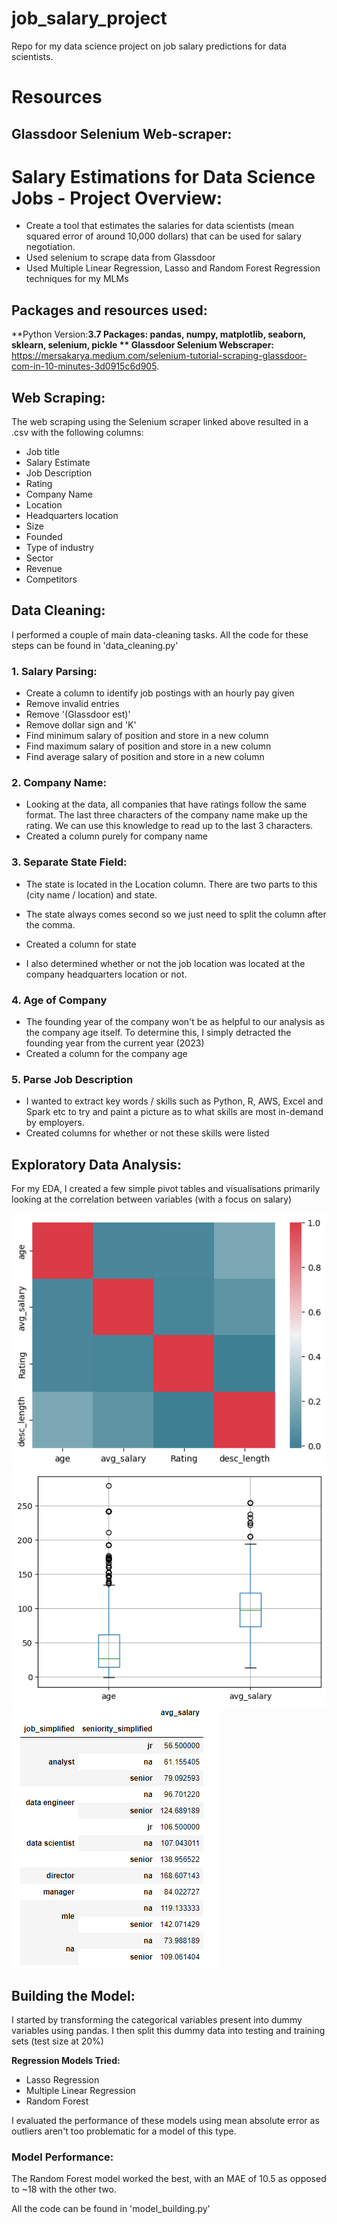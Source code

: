 # job_salary_project
Repo for my data science project on job salary predictions for data scientists. 

# Resources
## Glassdoor Selenium Web-scraper:



# Salary Estimations for Data Science Jobs - Project Overview:

- Create a tool that estimates the salaries for data scientists (mean squared error of around 10,000 dollars) that can be used for salary negotiation.
- Used selenium to scrape data from Glassdoor
- Used Multiple Linear Regression, Lasso and Random Forest Regression techniques for my MLMs

## Packages and resources used:
**Python Version:**3.7
**Packages:** pandas, numpy, matplotlib, seaborn, sklearn, selenium, pickle
** Glassdoor Selenium Webscraper:** https://mersakarya.medium.com/selenium-tutorial-scraping-glassdoor-com-in-10-minutes-3d0915c6d905.

## Web Scraping:
The web scraping using the Selenium scraper linked above resulted in a .csv with the following columns:
- Job title
- Salary Estimate
- Job Description
- Rating
- Company Name
- Location
- Headquarters location
- Size
- Founded
- Type of industry
- Sector
- Revenue
- Competitors


## Data Cleaning:
I performed a couple of main data-cleaning tasks. All the code for these steps can be found in 'data_cleaning.py'
### 1. Salary Parsing:
- Create a column to identify job postings with an hourly pay given
- Remove invalid entries
- Remove '(Glassdoor est)'
- Remove dollar sign and 'K'
- Find minimum salary of position and store in a new column
- Find maximum salary of position and store in a new column
- Find average salary of position and store in a new column

### 2. Company Name:
- Looking at the data, all companies that have ratings follow the same format. The last three characters of the company name make up the rating. We can use this knowledge to read up to the last 3 characters.
- Created a column purely for company name

### 3. Separate State Field:
- The state is located in the Location column. There are two parts to this (city name / location) and state. 
- The state always comes second so we just need to split the column after the comma.
- Created a column for state

- I also determined whether or not the job location was located at the company headquarters location or not.
### 4. Age of Company
- The founding year of the company won't be as helpful to our analysis as the company age itself. To determine this, I simply detracted the founding year from the current year (2023)
- Created a column for the company age

### 5. Parse Job Description
- I wanted to extract key words / skills such as Python, R, AWS, Excel and Spark etc to try and paint a picture as to what skills are most in-demand by employers.
- Created columns for whether or not these skills were listed

## Exploratory Data Analysis:
For my EDA, I created a few simple pivot tables and visualisations primarily looking at the correlation between variables (with a focus on salary)

![Image of heatmap for correlation data](https://github.com/jenson-berry/job_salary_project/blob/main/correlation_heatmap.png)
![Image of boxplot for company age and salry data](https://github.com/jenson-berry/job_salary_project/blob/main/age_salary%20boxplot.png)
![Pivot table for job type, seniority and average salary](https://github.com/jenson-berry/job_salary_project/blob/main/salary_pivot.png)


## Building the Model:
I started by transforming the categorical variables present into dummy variables using pandas. I then split this dummy data into testing and training sets (test size at 20%)

**Regression Models Tried:**
- Lasso Regression
- Multiple Linear Regression
- Random Forest

I evaluated the performance of these models using mean absolute error as outliers aren't too problematic for a model of this type.

### Model Performance:
The Random Forest model worked the best, with an MAE of 10.5 as opposed to ~18 with the other two. 


All the code can be found in 'model_building.py'








  
